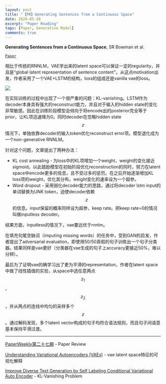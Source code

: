 ```yaml
---
layout: post
title: "【PR】Generating Sentences from a Continuous Space"
date: 2020-05-28
excerpt: "Paper Reading"
tags: [Paper, Generative Model]
comments: true
---
```


**Generating Sentences from a Continuous Space**, SR Bowman et al. 

[`Paper`](https://arxiv.org/abs/1511.06349)

相比于传统的RNNLM，VAE学出来的latent space可以保证一定的regularity，并且是“global latent representation of sentence content"。从这点motivation出发，作者采用了一个VAE+LSTM的结构，loss的组成还是vanilla vae的loss。

![](http://rsarxiv.github.io/2017/03/02/PaperWeekly%E7%AC%AC%E4%BA%8C%E5%8D%81%E4%B8%83%E6%9C%9F/media/14884595350366.jpg)

在实际训练的过程中出现了一个很严重的问题：KL-vanishing。LSTM作为decoder本身具有强大的reconstruct能力，并且对于输入的hidden state的变化非常敏感。因此在训练阶段模型会倾向于将encode出的posterior完全等于prior，让KL项迅速降为0。同时decoder在忽略hidden state $$z$$情况下，单独依靠decoder的输入token优化reconstruct error项。模型退化成为一个non-generative RNNLM。

针对这个问题，文章提出了两种办法：

- KL cost annealing - 为loss中的KL项增加一个weight，weight的变化接近sigmoid。以此鼓励模型在初始阶段优化reconstruction的同时，努力在latent space中encode更多的信息，且不受过多的惩罚。在之后开始逐渐增加KL loss项的weight，优化其分布。weight变化的速率设为一个超参。
- Word dropout - 采用弱化decoder能力的思路，通过将decoder lstm input的单词替换为UNK token，迫使decoder依赖$$z$$的信息。input保留的概率同样设为超参，keep rate。把keep rate=0的情况叫做inputless decoder。

结果方面，inputless的情况下，vae要远优于rnnlm。

在填充句尾空缺词（imputing missing words）的任务中，受到GAN的启发，作者提出了adversarial evaluation，即使用50/50真假的句子训练出一个句子分类器。结果同样是vae更好（分类器在vae生成的句子上accuracy更接近50%，难以分辨）。

最后为了证明vae的确学习出了更为平滑的representation，作者在latent space中做了线性插值的实验，从space中选任意两点$$z_1$$、$$z_2$$，并从两点的连线中均匀的采样多个$$z$$。通过解码发现，多个latent vector构成的句子均符合语法规则，而且句子间语意基本保持平滑过渡。

---

[PaperWeekly第二十七期](http://rsarxiv.github.io/2017/03/02/PaperWeekly第二十七期/) - Paper Review

[Understanding Variational Autoencoders (VAEs)](https://towardsdatascience.com/understanding-variational-autoencoders-vaes-f70510919f73) - vae latent space特征的可视化解释

[Improve Diverse Text Generation by Self Labeling Conditional Variational Auto Encoder](https://arxiv.org/pdf/1903.10842.pdf) - KL-Vanishing Problem
